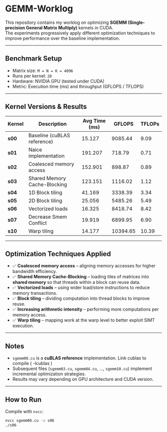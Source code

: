# GEMM-Worklog

This repository contains my worklog on optimizing **SGEMM (Single-precision General Matrix Multiply)** kernels in CUDA.  
The experiments progressively apply different optimization techniques to improve performance over the baseline implementation.

---

## Benchmark Setup
- Matrix size: `M = N = K = 4096`
- Runs per kernel: `20`
- Hardware: NVIDIA GPU (tested under CUDA)
- Metric: Execution time (ms) and throughput (GFLOPS / TFLOPS)

---

## Kernel Versions & Results

| Kernel | Description                               | Avg Time (ms) | GFLOPS   | TFLOPs |
|--------|-------------------------------------------|---------------|----------|--------|
| **s00** | Baseline (cuBLAS reference)              | 15.127        | 9085.44  | 9.09   |
| **s01** | Naice implementation                     | 191.207       | 718.79   | 0.71   |
| **s02** | Coalesced memory access                  | 152.901       | 898.87   | 0.89   |
| **s03** | Shared Memory Cache-Blocking             | 123.151       | 1116.02  | 1.12   |
| **s04** | 1D Block tiling                          | 41.169        | 3338.39  | 3.34   |
| **s05** | 2D Block tiling                          | 25.056        | 5485.26  | 5.49   |
| **s06** | Vectorized loads                         | 16.325        | 8418.74  | 8.42   |
| **s07** | Decrease Smem Conflict                   | 19.919        | 6899.95  | 6.90   |
| **s10** | Warp tiling                              | 14.177        | 10394.65 | 10.39  |

---

## Optimization Techniques Applied
- ✅ **Coalesced memory access** – aligning memory accesses for higher bandwidth efficiency.
- ✅ **Shared Memory Cache-Blocking** – loading tiles of matrices into **shared memory** so that threads within a block can reuse data.
- ✅ **Vectorized loads** – using wider load/store instructions to reduce memory transactions.  
- ✅ **Block tiling** – dividing computation into thread blocks to improve reuse.  
- ✅ **Increasing arithmetic intensity** – performing more computations per memory access.  
- ✅ **Warp tiling** – mapping work at the warp level to better exploit SIMT execution.  

---

## Notes
- `sgemm00.cu` is a **cuBLAS reference** implementation. Link cublas to compile ( -lcublas ) 
- Subsequent files (`sgemm03.cu`, `sgemm04.cu`, …, `sgemm10.cu`) implement incremental optimization strategies.  
- Results may vary depending on GPU architecture and CUDA version.  

---

## How to Run
Compile with `nvcc`:
```bash
nvcc sgemm06.cu -o s06
./s06

